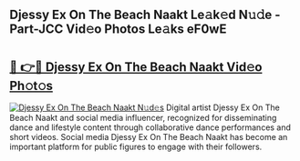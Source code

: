 ## Djessy Ex On The Beach Naakt Le𝚊k𝚎d N𝚞𝚍e - Part-JCC Vid𝚎o Photos Le𝚊ks eF0wE

# <h2><a href="http://fb3wbo.evod.top/?m=Djessy+Ex+On+The+Beach+Naakt">🔗 👉🔴 Djessy Ex On The Beach Naakt Vid𝚎o Ph𝚘t𝚘s</a></h2>

[![Djessy Ex On The Beach Naakt N𝚞d𝚎s](https://i.imgur.com/8V9OHl7.gif)](http://fb3wbo.evod.top/?m=Djessy+Ex+On+The+Beach+Naakt)
Digital artist Djessy Ex On The Beach Naakt and social media influencer, recognized for disseminating dance and lifestyle content through collaborative dance performances and short videos. Social media Djessy Ex On The Beach Naakt has become an important platform for public figures to engage with their followers. 
